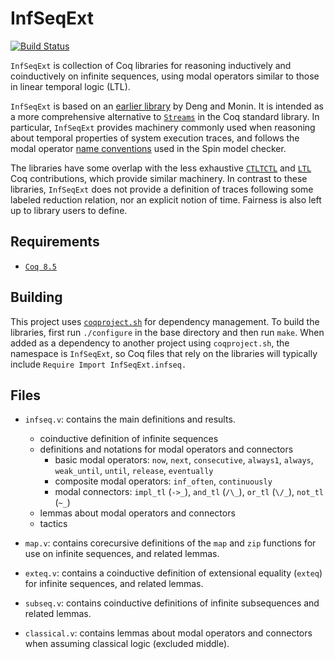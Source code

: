InfSeqExt
=========

[![Build Status](https://api.travis-ci.org/DistributedComponents/InfSeqExt.svg?branch=master)](https://travis-ci.org/DistributedComponents/InfSeqExt)

`InfSeqExt` is collection of Coq libraries for reasoning inductively and coinductively on infinite sequences, using modal operators similar to those in linear temporal logic (LTL).

`InfSeqExt` is based on an [earlier library](http://ieeexplore.ieee.org/xpls/abs_all.jsp?arnumber=5198503) by Deng and Monin. It is intended as a more comprehensive alternative to [`Streams`](https://coq.inria.fr/library/Coq.Lists.Streams.html) in the Coq standard library. In particular, `InfSeqExt` provides machinery commonly used when reasoning about temporal properties of system execution traces, and follows the modal operator [name conventions](http://spinroot.com/spin/Man/ltl.html) used in the Spin model checker. 

The libraries have some overlap with the less exhaustive [`CTLTCTL`](https://github.com/coq-contribs/ctltctl) and [`LTL`](https://github.com/coq-contribs/ltl) Coq contributions, which provide similar machinery. In contrast to these libraries, `InfSeqExt` does not provide a definition of traces following some labeled reduction relation, nor an explicit notion of time. Fairness is also left up to library users to define.

Requirements
------------

- [`Coq 8.5`](https://coq.inria.fr/download)

Building
--------

This project uses [`coqproject.sh`](https://github.com/dwoos/coqproject) for dependency management. To build the libraries, first run `./configure` in the base directory and then run `make`. When added as a dependency to another project using `coqproject.sh`, the namespace is `InfSeqExt`, so Coq files that rely on the libraries will typically include `Require Import InfSeqExt.infseq.`

Files
-----

- `infseq.v`: contains the main definitions and results.
    * coinductive definition of infinite sequences
    * definitions and notations for modal operators and connectors
        - basic modal operators: `now`, `next`, `consecutive`, `always1`, `always`, `weak_until`, `until`, `release`, `eventually`
        - composite modal operators: `inf_often`, `continuously`
        - modal connectors: `impl_tl` (`->_`), `and_tl` (`/\_`), `or_tl` (`\/_`), `not_tl` (`~_`)
    * lemmas about modal operators and connectors
    * tactics

- `map.v`: contains corecursive definitions of the `map` and `zip` functions for use on infinite sequences, and related lemmas.

- `exteq.v`: contains a coinductive definition of extensional equality (`exteq`) for infinite sequences, and related lemmas.

- `subseq.v`: contains coinductive definitions of infinite subsequences and related lemmas.

- `classical.v`: contains lemmas about modal operators and connectors when assuming classical logic (excluded middle).
